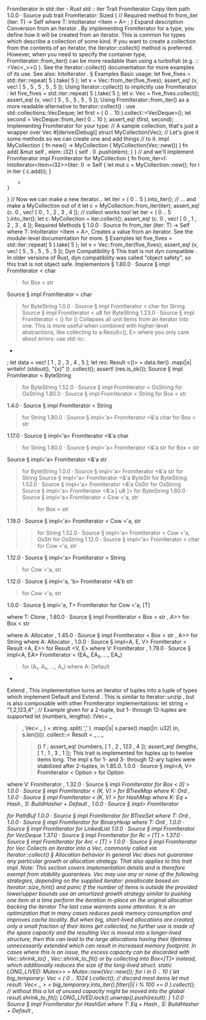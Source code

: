 FromIterator in std::iter - Rust
std
::
iter
Trait
FromIterator
Copy item path
1.0.0
·
Source
pub trait FromIterator<A>:
Sized
{
    // Required method
    fn
from_iter
<T>(iter: T) -> Self
where T:
IntoIterator
<Item = A>
;
}
Expand description
Conversion from an
Iterator
.
By implementing
FromIterator
for a type, you define how it will be
created from an iterator. This is common for types which describe a
collection of some kind.
If you want to create a collection from the contents of an iterator, the
Iterator::collect()
method is preferred. However, when you need to
specify the container type,
FromIterator::from_iter()
can be more
readable than using a turbofish (e.g.
::<Vec<_>>()
). See the
Iterator::collect()
documentation for more examples of its use.
See also:
IntoIterator
.
§
Examples
Basic usage:
let
five_fives = std::iter::repeat(
5
).take(
5
);
let
v = Vec::from_iter(five_fives);
assert_eq!
(v,
vec!
[
5
,
5
,
5
,
5
,
5
]);
Using
Iterator::collect()
to implicitly use
FromIterator
:
let
five_fives = std::iter::repeat(
5
).take(
5
);
let
v: Vec<i32> = five_fives.collect();
assert_eq!
(v,
vec!
[
5
,
5
,
5
,
5
,
5
]);
Using
FromIterator::from_iter()
as a more readable alternative to
Iterator::collect()
:
use
std::collections::VecDeque;
let
first = (
0
..
10
).collect::<VecDeque<i32>>();
let
second = VecDeque::from_iter(
0
..
10
);
assert_eq!
(first, second);
Implementing
FromIterator
for your type:
// A sample collection, that's just a wrapper over Vec<T>
#[derive(Debug)]
struct
MyCollection(Vec<i32>);
// Let's give it some methods so we can create one and add things
// to it.
impl
MyCollection {
fn
new() -> MyCollection {
        MyCollection(Vec::new())
    }
fn
add(
&mut
self
, elem: i32) {
self
.
0
.push(elem);
    }
}
// and we'll implement FromIterator
impl
FromIterator<i32>
for
MyCollection {
fn
from_iter<I: IntoIterator<Item=i32>>(iter: I) ->
Self
{
let
mut
c = MyCollection::new();
for
i
in
iter {
            c.add(i);
        }

        c
    }
}
// Now we can make a new iterator...
let
iter = (
0
..
5
).into_iter();
// ... and make a MyCollection out of it
let
c = MyCollection::from_iter(iter);
assert_eq!
(c.
0
,
vec!
[
0
,
1
,
2
,
3
,
4
]);
// collect works too!
let
iter = (
0
..
5
).into_iter();
let
c: MyCollection = iter.collect();
assert_eq!
(c.
0
,
vec!
[
0
,
1
,
2
,
3
,
4
]);
Required Methods
§
1.0.0
·
Source
fn
from_iter
<T>(iter: T) -> Self
where
    T:
IntoIterator
<Item = A>,
Creates a value from an iterator.
See the
module-level documentation
for more.
§
Examples
let
five_fives = std::iter::repeat(
5
).take(
5
);
let
v = Vec::from_iter(five_fives);
assert_eq!
(v,
vec!
[
5
,
5
,
5
,
5
,
5
]);
Dyn Compatibility
§
This trait is
not
dyn compatible
.
In older versions of Rust, dyn compatibility was called "object safety", so this trait is not object safe.
Implementors
§
1.80.0
·
Source
§
impl
FromIterator
<
char
> for
Box
<
str
>
Source
§
impl
FromIterator
<
char
> for
ByteString
1.0.0
·
Source
§
impl
FromIterator
<
char
> for
String
Source
§
impl
FromIterator
<
u8
> for
ByteString
1.23.0
·
Source
§
impl
FromIterator
<
()
> for
()
Collapses all unit items from an iterator into one.
This is more useful when combined with higher-level abstractions, like
collecting to a
Result<(), E>
where you only care about errors:
use
std::io::
*
;
let
data =
vec!
[
1
,
2
,
3
,
4
,
5
];
let
res:
Result
<()> = data.iter()
    .map(|x|
writeln!
(stdout(),
"{x}"
))
    .collect();
assert!
(res.is_ok());
Source
§
impl
FromIterator
<
ByteString
> for
ByteString
1.52.0
·
Source
§
impl
FromIterator
<
OsString
> for
OsString
1.80.0
·
Source
§
impl
FromIterator
<
String
> for
Box
<
str
>
1.4.0
·
Source
§
impl
FromIterator
<
String
> for
String
1.80.0
·
Source
§
impl<'a>
FromIterator
<&'a
char
> for
Box
<
str
>
1.17.0
·
Source
§
impl<'a>
FromIterator
<&'a
char
> for
String
1.80.0
·
Source
§
impl<'a>
FromIterator
<&'a
str
> for
Box
<
str
>
Source
§
impl<'a>
FromIterator
<&'a
str
> for
ByteString
1.0.0
·
Source
§
impl<'a>
FromIterator
<&'a
str
> for
String
Source
§
impl<'a>
FromIterator
<&'a
ByteStr
> for
ByteString
1.52.0
·
Source
§
impl<'a>
FromIterator
<&'a
OsStr
> for
OsString
Source
§
impl<'a>
FromIterator
<&'a [
u8
]> for
ByteString
1.80.0
·
Source
§
impl<'a>
FromIterator
<
Cow
<'a,
str
>> for
Box
<
str
>
1.19.0
·
Source
§
impl<'a>
FromIterator
<
Cow
<'a,
str
>> for
String
1.52.0
·
Source
§
impl<'a>
FromIterator
<
Cow
<'a,
OsStr
>> for
OsString
1.12.0
·
Source
§
impl<'a>
FromIterator
<
char
> for
Cow
<'a,
str
>
1.12.0
·
Source
§
impl<'a>
FromIterator
<
String
> for
Cow
<'a,
str
>
1.12.0
·
Source
§
impl<'a, 'b>
FromIterator
<&'b
str
> for
Cow
<'a,
str
>
1.0.0
·
Source
§
impl<'a, T>
FromIterator
<T> for
Cow
<'a,
[T]
>
where
    T:
Clone
,
1.80.0
·
Source
§
impl<A>
FromIterator
<
Box
<
str
, A>> for
Box
<
str
>
where
    A:
Allocator
,
1.45.0
·
Source
§
impl<A>
FromIterator
<
Box
<
str
, A>> for
String
where
    A:
Allocator
,
1.0.0
·
Source
§
impl<A, E, V>
FromIterator
<
Result
<A, E>> for
Result
<V, E>
where
    V:
FromIterator
<A>,
1.79.0
·
Source
§
impl<A, EA>
FromIterator
<
(EA₁, EA₂, …, EAₙ)
> for
(A₁, A₂, …, Aₙ)
where
    A:
Default
+
Extend
<EA>,
This implementation turns an iterator of tuples into a tuple of types which implement
Default
and
Extend
.
This is similar to
Iterator::unzip
, but is also composable with other
FromIterator
implementations:
let
string =
"1,2,123,4"
;
// Example given for a 2-tuple, but 1- through 12-tuples are supported
let
(numbers, lengths): (Vec<
_
>, Vec<
_
>) = string
    .split(
','
)
    .map(|s| s.parse().map(|n: u32| (n, s.len())))
    .collect::<
Result
<
_
,
_
>>()
?
;
assert_eq!
(numbers, [
1
,
2
,
123
,
4
]);
assert_eq!
(lengths, [
1
,
1
,
3
,
1
]);
This trait is implemented for tuples up to twelve items long. The
impl
s for 1- and 3- through 12-ary tuples were stabilized after 2-tuples, in 1.85.0.
1.0.0
·
Source
§
impl<A, V>
FromIterator
<
Option
<A>> for
Option
<V>
where
    V:
FromIterator
<A>,
1.32.0
·
Source
§
impl<I>
FromIterator
<I> for
Box
<
[I]
>
1.0.0
·
Source
§
impl<K, V>
FromIterator
<
(K, V)
> for
BTreeMap
<K, V>
where
    K:
Ord
,
1.0.0
·
Source
§
impl<K, V, S>
FromIterator
<
(K, V)
> for
HashMap
<K, V, S>
where
    K:
Eq
+
Hash
,
    S:
BuildHasher
+
Default
,
1.0.0
·
Source
§
impl<P:
AsRef
<
Path
>>
FromIterator
<P> for
PathBuf
1.0.0
·
Source
§
impl<T>
FromIterator
<T> for
BTreeSet
<T>
where
    T:
Ord
,
1.0.0
·
Source
§
impl<T>
FromIterator
<T> for
BinaryHeap
<T>
where
    T:
Ord
,
1.0.0
·
Source
§
impl<T>
FromIterator
<T> for
LinkedList
<T>
1.0.0
·
Source
§
impl<T>
FromIterator
<T> for
VecDeque
<T>
1.37.0
·
Source
§
impl<T>
FromIterator
<T> for
Rc
<
[T]
>
1.37.0
·
Source
§
impl<T>
FromIterator
<T> for
Arc
<
[T]
>
1.0.0
·
Source
§
impl<T>
FromIterator
<T> for
Vec
<T>
Collects an iterator into a Vec, commonly called via
Iterator::collect()
§
Allocation behavior
In general
Vec
does not guarantee any particular growth or allocation strategy.
That also applies to this trait impl.
Note:
This section covers implementation details and is therefore exempt from
stability guarantees.
Vec may use any or none of the following strategies,
depending on the supplied iterator:
preallocate based on
Iterator::size_hint()
and panic if the number of items is outside the provided lower/upper bounds
use an amortized growth strategy similar to
pushing
one item at a time
perform the iteration in-place on the original allocation backing the iterator
The last case warrants some attention. It is an optimization that in many cases reduces peak memory
consumption and improves cache locality. But when big, short-lived allocations are created,
only a small fraction of their items get collected, no further use is made of the spare capacity
and the resulting
Vec
is moved into a longer-lived structure, then this can lead to the large
allocations having their lifetimes unnecessarily extended which can result in increased memory
footprint.
In cases where this is an issue, the excess capacity can be discarded with
Vec::shrink_to()
,
Vec::shrink_to_fit()
or by collecting into
Box<[T]>
instead, which additionally reduces
the size of the long-lived struct.
static
LONG_LIVED: Mutex<Vec<Vec<u16>>> = Mutex::new(Vec::new());
for
i
in
0
..
10
{
let
big_temporary: Vec<u16> = (
0
..
1024
).collect();
// discard most items
let
mut
result: Vec<
_
> = big_temporary.into_iter().filter(|i| i %
100
==
0
).collect();
// without this a lot of unused capacity might be moved into the global
result.shrink_to_fit();
    LONG_LIVED.lock().unwrap().push(result);
}
1.0.0
·
Source
§
impl<T, S>
FromIterator
<T> for
HashSet
<T, S>
where
    T:
Eq
+
Hash
,
    S:
BuildHasher
+
Default
,